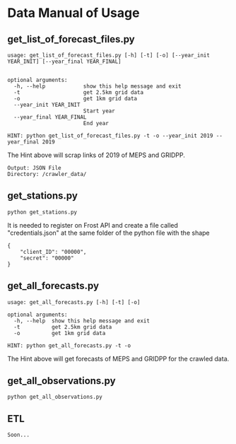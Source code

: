# Data Manual of Usage

## get_list_of_forecast_files.py
```
usage: get_list_of_forecast_files.py [-h] [-t] [-o] [--year_init YEAR_INIT] [--year_final YEAR_FINAL]


optional arguments:
  -h, --help            show this help message and exit
  -t                    get 2.5km grid data
  -o                    get 1km grid data
  --year_init YEAR_INIT
                        Start year
  --year_final YEAR_FINAL
                        End year
                        
HINT: python get_list_of_forecast_files.py -t -o --year_init 2019 --year_final 2019
```
The Hint above will scrap links of 2019 of MEPS and GRIDPP.
```
Output: JSON File
Directory: /crawler_data/
```

## get_stations.py
```
python get_stations.py
```
It is needed to register on Frost API and create a file called "credentials.json" at the same folder of the python 
file with the shape
```
{
    "client_ID": "00000",
    "secret": "00000"
}
```
## get_all_forecasts.py
```
usage: get_all_forecasts.py [-h] [-t] [-o]

optional arguments:
  -h, --help  show this help message and exit
  -t          get 2.5km grid data
  -o          get 1km grid data

HINT: python get_all_forecasts.py -t -o
```
The Hint above will get forecasts of MEPS and GRIDPP for the crawled data.

## get_all_observations.py
```
python get_all_observations.py
```

## ETL
```
Soon...
```

